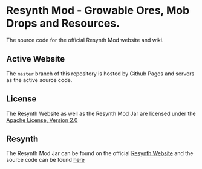 # Resynth Mod - Growable Ores, Mob Drops and Resources.
The source code for the official Resynth Mod website
and wiki.

## Active Website
The `master` branch of this repository is hosted
by Github Pages and servers as the active source code.

## License
The Resynth Website as well as the Resynth Mod Jar are licensed
under the [Apache License, Version 2.0](https://www.apache.org/licenses/LICENSE-2.0)

## Resynth
The Resynth Mod Jar can be found on the official [Resynth Website](https://resynth-minecraft-mod.github.io/)
and the source code can be found [here](https://github.com/Resynth-Minecraft-Mod/Resynth-Mod)
